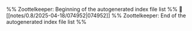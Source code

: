 %% Zoottelkeeper: Beginning of the autogenerated index file list  %%
📄 [[notes/0.8/2025-04-18/074952|074952]]
%% Zoottelkeeper: End of the autogenerated index file list  %%
